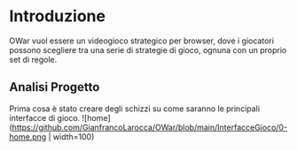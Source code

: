# Introduzione

OWar vuol essere un videogioco strategico per browser, dove i giocatori possono scegliere tra una serie di strategie di gioco, ognuna con un proprio set di regole.

## Analisi Progetto

Prima cosa è stato creare degli schizzi su come saranno le principali interfacce di gioco.
![home](https://github.com/GianfrancoLarocca/OWar/blob/main/InterfacceGioco/0-home.png | width=100)
